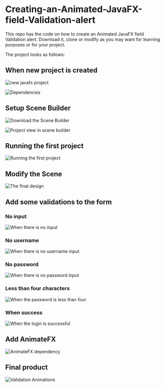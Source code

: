 # Creating-an-Animated-JavaFX-field-Validation-alert
This repo has the code on how to create an Animated JavaFX field Validation alert. Download it, clone or modify as you may want for learning purposes or for your project.

The project looks as follows:

## When new project is created

![new javafx project](new-javafx-project.png "New-JavaFX project")

![Dependencies](dependencies.png "dependencies")

## Setup Scene Builder

![Download the Scene Builder](download-scene-builder.png "Download the Scene Builder")

![Project view in scene builder](project-view-in-scene-builder.png "Project view in scene builder")

## Running the first project

![Running the first project](running-the-first-project.png "Running the first project")

## Modify the Scene

![The final design](final-design.png "The final design")

## Add some validations to the form

### No input

![When there is no input](no-input.png "When there is no input")

### No username

![When there is no username input](no-username-input.png "When there is no username input")

### No password

![When there is no password input](no-password-input.png "When there is no input")

### Less than four characters

![When the password is less than four](password-less-than-4-characters.png "When the password is less than four")

### When success

![When the login is successful](on-success-message.png "When the login is successful")

## Add AnimateFX

![AnimateFX dependency](animateFX-dependency.png "animateFX-dependency")

## Final product

![Validation Animations](Animations.gif "Validation Animations")
